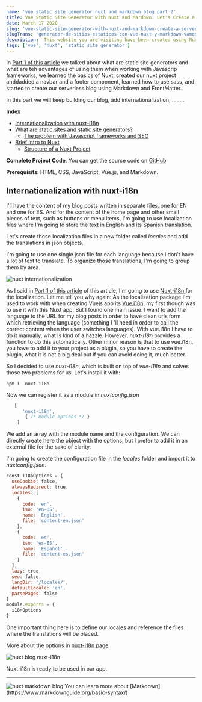 ```yaml
---
name: 'vue static site generator nuxt and markdown blog part 2'
title: Vue Static Site Generator with Nuxt and Mardown. Let's Create a Serverless Blog. Part 2
date: March 17 2020
slug: 'vue-static-site-generator-with-nuxt-and-markdown-create-a-server-less-blog-part-2'
slugTrans: 'generador-de-sitios-estaticos-con-vue-nuxt-y-markdown-vamos-a-crear-un-blog-sin-servidor-parte-2'
description:  This website you are visiting have been created using Nuxt and Markdown and is serving SEO-friendly blog posts without the need of a server. Want to learn how to do it? Keep reading...
tags: ['vue', 'nuxt', 'static site generator']
---
```

<!---
You can use standard HTML comment syntax.
The key: value properties defined whithin --- --- are variables 
that will be passed to our Vue components in the 'atributes' object
property of the object generated by frontmatter
-->

In [Part 1 of this article](vue-static-site-generator-with-nuxt-and-markdown-create-a-server-less-blog-part-1) we talked about what are static site generators and what are teh advantages of using them when working with Javascrip frameworks, we learned the basics of Nuxt, created our nuxt project anddadded a navbar and a footer component, learned how to use sass, and started to create our serverless blog using Markdown and FrontMatter. 

In this part we will keep building our blog, add internationalization, ........

**Index**

- [Internationalization with nuxt-i18n](#internationalization)
- [What are static sites and static site generators?](#static-site-generator)
  - [The problem with Javascript frameworks and SEO](#seo)
- [Brief Intro to Nuxt](#nuxt-intro)
  - [Structure of a Nuxt Project](#structure)


**Complete Project Code**: You can get the source code on <a href="https://github.com/nuxt-community/nuxt-i18n" target="_blank">GitHub </a>

**Prerequisits**: HTML, CSS, JavaScript, Vue.js, and Markdown.


<a name="internationalization"></a>

## Internationalization with nuxt-i18n

I'll have the content of my blog posts written in separate files, one for EN and one for ES. And for the content of the home page and other small pieces of text, such as buttons or menu items, I'm going to use localization files where I'm going to store the text in English and its Spanish translation.

Let's create those localization files in a new folder called *locales* and add the translations in json objects. 

I'm going to use one single json file for each language because I don’t have a lot of text to translate. To organize those translations, I'm going to group them by area.

<img src="/blog-images/my-web-post/17nuxt_locales.png" class="img-fluid" alt="nuxt internationalization">

As I said in [Part 1 of this article](vue-static-site-generator-with-nuxt-and-markdown-create-a-server-less-blog-part-1) of this article, I'm going to use <a href="https://github.com/nuxt-community/nuxt-i18n" target="_blank">Nuxt-i18n </a>
 for the localization. Let me tell you why again: As the localization package I'm used to work with when creating Vuejs app its <a href="https://kazupon.github.io/vue-i18n/" target="_blank">Vue.i18n</a>, my first though was to use it with this Nuxt app. But I found one main issue.  I want to add the language to the URL for my blog posts in order to have clean urls form which retrieving the language (something I 'll need in order to call the correct content when the user switches languages). With vue.i18n I have to do it manually, what is kind of a hazzle. However, *nuxt-i18n* provides a function to do this automatically. Other minor reason is that to use vue.i18n, you have to add it to your project as a plugin, so you have to create the plugin,  what it is not a big deal but if you can avoid doing it, much better.

So I decided to use *nuxt-i18n*, which is built on top of *vue-i18n* and solves those two problems for us. Let's install it with:

```npm i  nuxt-i18n```


Now we can register it as a module in *nuxtconfig.json*

``` javascript
   [
      'nuxt-i18n',
       { /* module options */ }
    ]

```

We add an array with the module name and the configuration.
We can directly create here the object with the options, but I prefer to add it in an external file for the sake of clarity.

I'm going to create the configuration file in the *locales* folder and import it to *nuxtconfig.json*.

```javascript
const i18nOptions = {
  useCookie: false,
  alwaysRedirect: true,
  locales: [
    {
      code: 'en',
      iso: 'en-US',
      name: 'English',
      file: 'content-en.json'
    },
    {
      code: 'es',
      iso: 'es-ES',
      name: 'Español',
      file: 'content-es.json'
    }
  ],
  lazy: true,
  seo: false,
  langDir: '/locales/',
  defaultLocale: 'en',
  parsePages: false
}
module.exports = {
  i18nOptions
}
```
One important thing here is to define our locales and reference the files where the translations will be placed.

More about the options in <a href="https://nuxt-community.github.io/nuxt-i18n/options-reference.html" target="_blank">nuxt-i18n page</a>.

<img src="/blog-images/my-web-post/18_nuxtin18.png" class="img-fluid" alt="nuxt blog nuxt-i18n">

Nuxt-i18n is ready to be used in our app.


------




<img src="/blog-images/my-web-post/blog-markdown-folder.png" class="img-fluid" alt="nuxt markdown blog">
You can learn more about [Markdown](https://www.markdownguide.org/basic-syntax/) 
